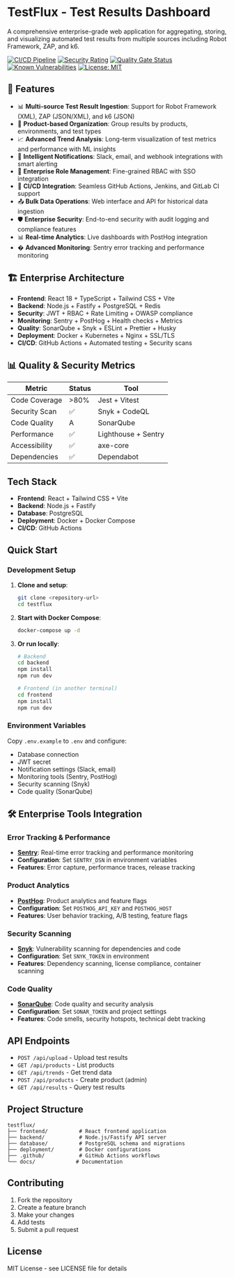 # TestFlux - Test Results Dashboard

A comprehensive enterprise-grade web application for aggregating, storing, and visualizing automated test results from multiple sources including Robot Framework, ZAP, and k6.

[![CI/CD Pipeline](https://github.com/your-org/testflux/workflows/CI%2FCD%20Pipeline/badge.svg)](https://github.com/your-org/testflux/actions)
[![Security Rating](https://sonarcloud.io/api/project_badges/measure?project=testflux&metric=security_rating)](https://sonarcloud.io/summary/new_code?id=testflux)
[![Quality Gate Status](https://sonarcloud.io/api/project_badges/measure?project=testflux&metric=alert_status)](https://sonarcloud.io/summary/new_code?id=testflux)
[![Known Vulnerabilities](https://snyk.io/test/github/your-org/testflux/badge.svg)](https://snyk.io/test/github/your-org/testflux)
[![License: MIT](https://img.shields.io/badge/License-MIT-yellow.svg)](https://opensource.org/licenses/MIT)

## 🚀 Features

- 📊 **Multi-source Test Result Ingestion**: Support for Robot Framework (XML), ZAP (JSON/XML), and k6 (JSON)
- 🏢 **Product-based Organization**: Group results by products, environments, and test types
- 📈 **Advanced Trend Analysis**: Long-term visualization of test metrics and performance with ML insights
- 🔔 **Intelligent Notifications**: Slack, email, and webhook integrations with smart alerting
- 👥 **Enterprise Role Management**: Fine-grained RBAC with SSO integration
- 🔗 **CI/CD Integration**: Seamless GitHub Actions, Jenkins, and GitLab CI support
- 📤 **Bulk Data Operations**: Web interface and API for historical data ingestion
- 🛡️ **Enterprise Security**: End-to-end security with audit logging and compliance features
- 📊 **Real-time Analytics**: Live dashboards with PostHog integration
- � **Advanced Monitoring**: Sentry error tracking and performance monitoring

## 🏗 Enterprise Architecture

- **Frontend**: React 18 + TypeScript + Tailwind CSS + Vite
- **Backend**: Node.js + Fastify + PostgreSQL + Redis
- **Security**: JWT + RBAC + Rate Limiting + OWASP compliance
- **Monitoring**: Sentry + PostHog + Health checks + Metrics
- **Quality**: SonarQube + Snyk + ESLint + Prettier + Husky
- **Deployment**: Docker + Kubernetes + Nginx + SSL/TLS
- **CI/CD**: GitHub Actions + Automated testing + Security scans

## 📊 Quality & Security Metrics

| Metric | Status | Tool |
|--------|--------|------|
| Code Coverage | >80% | Jest + Vitest |
| Security Scan | ✅ | Snyk + CodeQL |
| Code Quality | A | SonarQube |
| Performance | ✅ | Lighthouse + Sentry |
| Accessibility | ✅ | axe-core |
| Dependencies | ✅ | Dependabot |

## Tech Stack

- **Frontend**: React + Tailwind CSS + Vite
- **Backend**: Node.js + Fastify
- **Database**: PostgreSQL
- **Deployment**: Docker + Docker Compose
- **CI/CD**: GitHub Actions

## Quick Start

### Development Setup

1. **Clone and setup**:
   ```bash
   git clone <repository-url>
   cd testflux
   ```

2. **Start with Docker Compose**:
   ```bash
   docker-compose up -d
   ```

3. **Or run locally**:
   ```bash
   # Backend
   cd backend
   npm install
   npm run dev

   # Frontend (in another terminal)
   cd frontend
   npm install
   npm run dev
   ```

### Environment Variables

Copy `.env.example` to `.env` and configure:

- Database connection
- JWT secret
- Notification settings (Slack, email)
- Monitoring tools (Sentry, PostHog)
- Security scanning (Snyk)
- Code quality (SonarQube)

## 🛠 Enterprise Tools Integration

### Error Tracking & Performance
- **[Sentry](https://sentry.io)**: Real-time error tracking and performance monitoring
- **Configuration**: Set `SENTRY_DSN` in environment variables
- **Features**: Error capture, performance traces, release tracking

### Product Analytics
- **[PostHog](https://posthog.com)**: Product analytics and feature flags
- **Configuration**: Set `POSTHOG_API_KEY` and `POSTHOG_HOST`
- **Features**: User behavior tracking, A/B testing, feature flags

### Security Scanning
- **[Snyk](https://snyk.io)**: Vulnerability scanning for dependencies and code
- **Configuration**: Set `SNYK_TOKEN` in environment
- **Features**: Dependency scanning, license compliance, container scanning

### Code Quality
- **[SonarQube](https://sonarcloud.io)**: Code quality and security analysis
- **Configuration**: Set `SONAR_TOKEN` and project settings
- **Features**: Code smells, security hotspots, technical debt tracking

## API Endpoints

- `POST /api/upload` - Upload test results
- `GET /api/products` - List products
- `GET /api/trends` - Get trend data
- `POST /api/products` - Create product (admin)
- `GET /api/results` - Query test results

## Project Structure

```
testflux/
├── frontend/          # React frontend application
├── backend/           # Node.js/Fastify API server
├── database/          # PostgreSQL schema and migrations
├── deployment/        # Docker configurations
├── .github/           # GitHub Actions workflows
└── docs/             # Documentation
```

## Contributing

1. Fork the repository
2. Create a feature branch
3. Make your changes
4. Add tests
5. Submit a pull request

## License

MIT License - see LICENSE file for details
